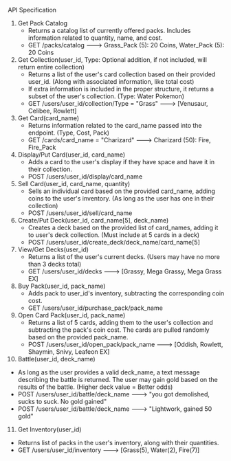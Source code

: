 API Specification
1. Get Pack Catalog
   - Returns a catalog list of currently offered packs. Includes information related to quantity, name, and cost.
   - GET /packs/catalog ---> Grass_Pack (5): 20 Coins, Water_Pack (5): 20 Coins
2. Get Collection(user_id, Type: Optional addition, if not included, will return entire collection)
   - Returns a list of the user's card collection based on their provided user_id. (Along with associated information, like total cost)
   - If extra information is included in the proper structure, it returns a subset of the user's collection. (Type: Water Pokemon)
   - GET /users/user_id/collection/Type = "Grass" ---> [Venusaur, Celibee, Rowlett]
3. Get Card(card_name)
   - Returns information related to the card_name passed into the endpoint. (Type, Cost, Pack)
   - GET /cards/card_name = "Charizard" ---> Charizard (50): Fire, Fire_Pack
4. Display/Put Card(user_id, card_name)
   - Adds a card to the user's display if they have space and have it in their collection.
   - POST /users/user_id/display/card_name
5. Sell Card(user_id, card_name, quantity)
   - Sells an individual card based on the provided card_name, adding coins to the user's inventory. (As long as the user has one in their collection)
   - POST /users/user_id/sell/card_name
6. Create/Put Deck(user_id, card_name[5], deck_name)
   - Creates a deck based on the provided list of card_names, adding it to user's deck collection. (Must include at 5 cards in a deck)
   - POST /users/user_id/create_deck/deck_name/card_name[5]
7. View/Get Decks(user_id)
   - Returns a list of the user's current decks. (Users may have no more than 3 decks total)
   - GET /users/user_id/decks ---> [Grassy, Mega Grassy, Mega Grass EX]
8. Buy Pack(user_id, pack_name)
   - Adds pack to user_id's inventory, subtracting the corresponding coin cost.
   - GET /users/user_id/purchase_pack/pack_name
9. Open Card Pack(user_id, pack_name)
   - Returns a list of 5 cards, adding them to the user's collection and subtracting the pack's coin cost. The cards are pulled randomly based on the provided pack_name.
   - POST /users/user_id/open_pack/pack_name ---> [Oddish, Rowlett, Shaymin, Snivy, Leafeon EX]
10. Battle(user_id, deck_name)
   - As long as the user provides a valid deck_name, a text message describing the battle is returned. The user may gain gold based on the results of the battle. (Higher deck value = Better odds)
   - POST /users/user_id/battle/deck_name ---> "you got demolished, sucks to suck. No gold gained"
   - POST /users/user_id/battle/deck_name ---> "Lightwork, gained 50 gold"
11. Get Inventory(user_id)
   - Returns list of packs in the user's inventory, along with their quantities.
   - GET /users/user_id/inventory ---> [Grass(5), Water(2), Fire(7)] 


